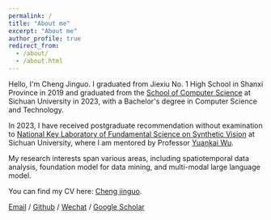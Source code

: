 ```yaml
---
permalink: /
title: "About me"
excerpt: "About me"
author_profile: true
redirect_from: 
  - /about/
  - /about.html
---
```




Hello, I'm Cheng Jinguo. I graduated from Jiexiu No. 1 High School in Shanxi Province in 2019 and graduated from the [School of Computer Science](https://cs.scu.edu.cn/) at Sichuan University in 2023, with a Bachelor's degree in Computer Science and Technology. 

In 2023, I have received postgraduate recommendation without examination to  [National Key Laboratory of Fundamental Science on Synthetic Vision](https://vs.scu.edu.cn/) at Sichuan University, where I am mentored by Professor [Yuankai Wu](https://kaimaoge.github.io/).

My research interests span various areas, including spatiotemporal data analysis, foundation model for data mining, and multi-modal large language model.

You can find my CV here: [Cheng jinguo](../assets/MyCV.pdf).

[Email](2023226040005@stu.scu.edu.cn) / [Github](https://github.com/Chengyui) / [Wechat](../images/wechat.jpg) / [Google Scholar](https://scholar.google.com/citations?user=FlyIMz0AAAAJ&hl=zh-CN&oi=sra)
